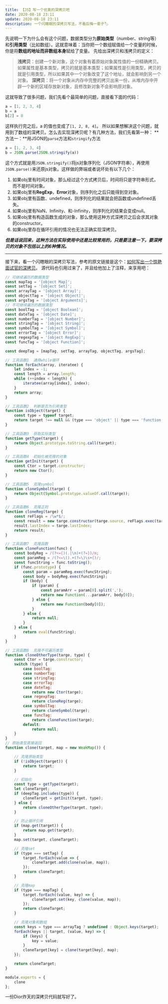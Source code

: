 ```yaml
---
title: 【JS】写一个优美的深拷贝吧
date: 2020-08-18 23:11
update: 2020-08-18 23:11
description: 一个闪瞎眼的深拷贝写法，不看后悔一辈子🏷️
---
```


先说明一下为什么会有这个问题，数据类型分为**原始类型**（number、string等）和**引用类型**（比如数组）。这就意味着：当你把一个数组赋值给一个变量的时候，你是将**数组的地址而非数组本身**赋给了变量。
先给出深拷贝和浅拷贝的定义：
> **浅拷贝**：创建一个新对象，这个对象有着原始对象属性值的一份精确拷贝。如果属性是基本类型，拷贝的就是基本类型；如果属性是引用类型，拷贝的就是引用类型，所以如果其中一个对象改变了这个地址，就会影响到另一个对象。
> **深拷贝**：将一个对象从内存中完整的拷贝出来一份，从堆内存中开辟一个新的区域存放新对象，且修改新对象不会影响原对象。

这就导致了很多问题，我们先看个最简单的问题，直接看下面的代码：
```javascript
a = [1, 2, 3, 4]
b = a
b[2] = 8
```
这样执行完之后，a 的值也变成了`[1, 2, 8, 4]`。
所以如果想解决这个问题，就用到了数组的深拷贝。怎么去实现深拷贝呢？有几种方法，我们先看第一种：
**方法一：**用JSON的`parse`方法和`stringify`方法
```javascript
a = [1, 2, 3, 4]
b = JSON.parse(JSON.stringify(a))
```
这个方式就是用`JSON.stringify()`将js对象序列化（JSON字符串），再使用`JSON.parse()`来还原js对象。这样做的弊端或者说坏处有以下几个：

1. 如果obj里有时间对象，那么经过这个方式拷贝后，时间将只是字符串形式，而不是时间对象。
1. 如果obj里有**RegExp**，**Error**对象，则序列化之后只能得到空对象。
1. 如果obj里有函数、undefined，则序列化的结果就会把函数或undefined丢失。
1. 如果obj里有NaN、Infinity、和-Infinity，则序列化的结果会变成null。
1. 如果obj里有构造函数生成的对象，那么使用这种方式深拷贝之后会求其对象的constructor。
1. 如果obj里存在循环引用的情况也无法正确实现深拷贝。

**_但是话说回来，这种方法在实际使用中还是比较常用的，只是要注意一下，要深拷贝的对象不包括以上的6种情况。_**

---

接下来，看一个闪瞎眼的深拷贝写法，参考的原文链接是这个：[如何写出一个惊艳面试官的深拷贝](https://blog.csdn.net/weixin_44363885/article/details/100933786)。
源代码也引用过来了，并且给他加上了注释，来享用吧：
```javascript
// 可继续遍历的数据类型
const mapTag = '[object Map]';
const setTag = '[object Set]';
const arrayTag = '[object Array]';
const objectTag = '[object Object]';
const argsTag = '[object Arguments]';
// 不可继续遍历的数据类型
const boolTag = '[object Boolean]';
const dateTag = '[object Date]';
const numberTag = '[object Number]';
const stringTag = '[object String]';
const symbolTag = '[object Symbol]';
const errorTag = '[object Error]';
const regexpTag = '[object RegExp]';
const funcTag = '[object Function]';

const deepTag = [mapTag, setTag, arrayTag, objectTag, argsTag];

// 工具函数1  通用while循环
function forEach(array, iteratee) {
    let index = -1;
    const length = array.length;
    while (++index < length) {
        iteratee(array[index], index);
    }
    return array;
}

// 工具函数2  判断是否为引用类型
function isObject(target) {
    const type = typeof target;
    return target !== null && (type === 'object' || type === 'function');
}

// 工具函数3  获取实际类型
function getType(target) {
    return Object.prototype.toString.call(target);
}

// 工具函数4  初始化被克隆的对象
function getInit(target) {
    const Ctor = target.constructor;
    return new Ctor();
}

// 工具函数5  克隆symbol
function cloneSymbol(targe) {
    return Object(Symbol.prototype.valueOf.call(targe));
}

// 工具函数6  克隆正则
function cloneReg(targe) {
    const reFlags = /\w*$/;
    const result = new targe.constructor(targe.source, reFlags.exec(targe));
    result.lastIndex = targe.lastIndex;
    return result;
}

// 工具函数7  克隆函数
function cloneFunction(func) {
    const bodyReg = /(?<={)(.|\n)+(?=})/m;
    const paramReg = /(?<=\().+(?=\)\s+{)/;
    const funcString = func.toString();
    if (func.prototype) {
        const param = paramReg.exec(funcString);
        const body = bodyReg.exec(funcString);
        if (body) {
            if (param) {
                const paramArr = param[0].split(',');
                return new Function(...paramArr, body[0]);
            } else {
                return new Function(body[0]);
            }
        } else {
            return null;
        }
    } else {
        return eval(funcString);
    }
}

// 工具函数8  克隆不可遍历类型
function cloneOtherType(targe, type) {
    const Ctor = targe.constructor;
    switch (type) {
        case boolTag:
        case numberTag:
        case stringTag:
        case errorTag:
        case dateTag:
            return new Ctor(targe);
        case regexpTag:
            return cloneReg(targe);
        case symbolTag:
            return cloneSymbol(targe);
        case funcTag:
            return cloneFunction(targe);
        default:
            return null;
    }
}
// 原始类型直接返回
function clone(target, map = new WeakMap()) {

    // 克隆原始类型
    if (!isObject(target)) {
        return target;
    }

    // 初始化
    const type = getType(target);
    let cloneTarget;
    if (deepTag.includes(type)) {
        cloneTarget = getInit(target, type);
    } else {
        return cloneOtherType(target, type);
    }

    // 防止循环引用
    if (map.get(target)) {
        return map.get(target);
    }
    map.set(target, cloneTarget);

    // 克隆set
    if (type === setTag) {
        target.forEach(value => {
            cloneTarget.add(clone(value, map));
        });
        return cloneTarget;
    }

    // 克隆map
    if (type === mapTag) {
        target.forEach((value, key) => {
            cloneTarget.set(key, clone(value, map));
        });
        return cloneTarget;
    }

    // 克隆对象和数组
    const keys = type === arrayTag ? undefined : Object.keys(target);
    forEach(keys || target, (value, key) => {
        if (keys) {
            key = value;
        }
        cloneTarget[key] = clone(target[key], map);
    });

    return cloneTarget;
}

module.exports = {
    clone
};
```
一份Dior炸天的深拷贝代码就写好了。


